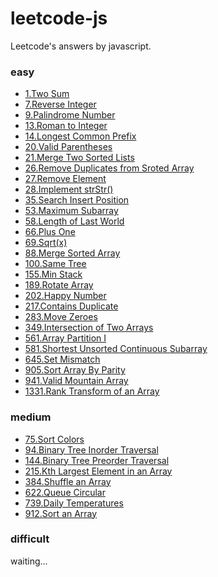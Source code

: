# leetcode-js

Leetcode's answers by javascript.

### easy

- [1.Two Sum](/1.Two_Sum.js)
- [7.Reverse Integer](/7.Reverse_Integer.js)
- [9.Palindrome Number](/9.Palindrome_Number.js)
- [13.Roman to Integer](/13.Roman_to_Integer.js)
- [14.Longest Common Prefix](/14.Longest_Common_Prefix.js)
- [20.Valid Parentheses](/20.Valid_Parentheses.js)
- [21.Merge Two Sorted Lists](/21.Merge_Two_Sorted_Lists.js)
- [26.Remove Duplicates from Sroted Array](/26.Remove_Duplicates_from_Sroted_Array.js)
- [27.Remove Element](/27.Remove_Element.js)
- [28.Implement strStr()](/28.Implement_strStr().js)
- [35.Search Insert Position](/35.Search_Insert_Position.js)
- [53.Maximum Subarray](/53.Maximum_Subarray.js)
- [58.Length of Last World](/58.Length_of_Last_World.js)
- [66.Plus One](/66.Plus_One.js)
- [69.Sqrt(x)](/69.Sqrt(x).js)
- [88.Merge Sorted Array](/88.Merge_Sorted_Array.js)
- [100.Same Tree](/100.Same_Tree.js)
- [155.Min Stack](/155.Min_Stack.js)
- [189.Rotate Array](/189.Rotate_Array.js)
- [202.Happy Number](/202.Happy_Number.js)
- [217.Contains Duplicate](/217.Contains_Duplicate.js)
- [283.Move Zeroes](/283.Move_Zeroes.js)
- [349.Intersection of Two Arrays](/349.Intersection_of_Two_Arrays.js)
- [561.Array Partition I](/561.Array_Partition_I.js)
- [581.Shortest Unsorted Continuous Subarray](/581.Shortest_Unsorted_Continuous_Subarray.js)
- [645.Set Mismatch](/645.Set_Mismatch.js)
- [905.Sort Array By Parity](/905.Sort_Array_By_Parity.js)
- [941.Valid Mountain Array](/941.Valid_Mountain_Array.js)
- [1331.Rank Transform of an Array](/1331.Rank_Transform_of_an_Array.js)

### medium

- [75.Sort Colors](/75.Sort_Colors.js)
- [94.Binary Tree Inorder Traversal](/94.Binary_Tree_Inorder_Traversal.js)
- [144.Binary Tree Preorder Traversal](/144.Binary_Tree_Preorder_Traversal.js)
- [215.Kth Largest Element in an Array](/215.Kth_Largest_Element_in_an_Array.js)
- [384.Shuffle an Array](/384.Shuffle_an_Array.js)
- [622.Queue Circular](/622.Queue_Circular.js)
- [739.Daily Temperatures](/739.Daily_Temperatures.js)
- [912.Sort an Array](/912.Sort_an_Array.js)

### difficult

waiting...
